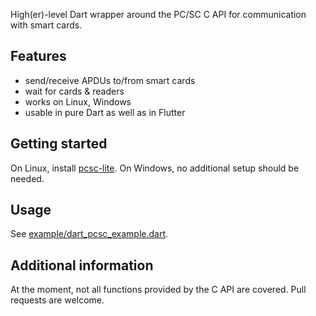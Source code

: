 High(er)-level Dart wrapper around the PC/SC C API for communication with
smart cards.

## Features

* send/receive APDUs to/from smart cards
* wait for cards & readers
* works on Linux, Windows
* usable in pure Dart as well as in Flutter

## Getting started

On Linux, install [pcsc-lite](https://pcsclite.apdu.fr/).
On Windows, no additional setup should be needed.

## Usage

See [example/dart_pcsc_example.dart](example/dart_pcsc_example.dart).

## Additional information

At the moment, not all functions provided by the C API are covered.
Pull requests are welcome.
